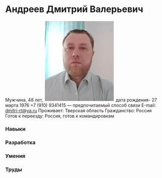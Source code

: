 
# Андреев Дмитрий Валерьевич
Мужчина, 48 лет,            ![Фото](img\фото.jpg)
дата рождения- 27 марта 1976
+7 (910) 9341415 — предпочитаемый способ связи
Е-mail:  dmitri-rt@ya.ru
Проживает: Тверская область
Гражданство: Россия
Готов к переезду: Россия, готов к командировкам

### Навыки
### Разработка
### Умения
### Труды
